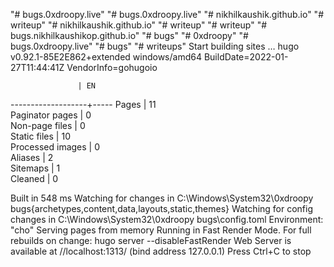 "# bugs.0xdroopy.live" 
"# bugs.0xdroopy.live" 
"# nikhilkaushik.github.io" 
"# writeup" 
"# nikhilkaushik.github.io" 
"# writeup" 
"# writeup" 
"# bugs.nikhilkaushikop.github.io" 
"# bugs" 
"# 0xdroopy" 
"# bugs.0xdroopy.live" 
"# bugs" 
"# writeups" 
Start building sites … 
hugo v0.92.1-85E2E862+extended windows/amd64 BuildDate=2022-01-27T11:44:41Z VendorInfo=gohugoio

                   | EN  
-------------------+-----
  Pages            | 11  
  Paginator pages  |  0  
  Non-page files   |  0  
  Static files     | 10  
  Processed images |  0  
  Aliases          |  2  
  Sitemaps         |  1  
  Cleaned          |  0  

Built in 548 ms
Watching for changes in C:\Windows\System32\0xdroopy bugs\{archetypes,content,data,layouts,static,themes}
Watching for config changes in C:\Windows\System32\0xdroopy bugs\config.toml
Environment: "cho"
Serving pages from memory
Running in Fast Render Mode. For full rebuilds on change: hugo server --disableFastRender
Web Server is available at //localhost:1313/ (bind address 127.0.0.1)
Press Ctrl+C to stop
